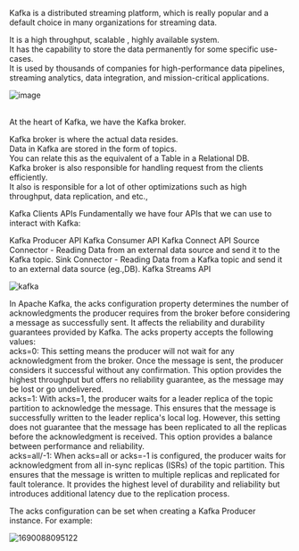 
Kafka is a distributed streaming platform, which is really popular and a default choice in many organizations for streaming data.

It is a high throughput, scalable , highly available system. <br/>
It has the capability to store the data permanently for some specific use-cases. <br/>
It is used by thousands of companies for high-performance data pipelines, streaming analytics, data integration, and mission-critical applications. <br/>

![image](https://user-images.githubusercontent.com/46884233/209466485-aca11394-69c1-4897-b31b-87cc5168a440.png)

<br/>
At the heart of Kafka, we have the Kafka broker.

Kafka broker is where the actual data resides. <br/>
Data in Kafka are stored in the form of topics. <br/>
You can relate this as the equivalent of a Table in a Relational DB. <br/>
Kafka broker is also responsible for handling request from the clients efficiently.  <br/>
It also is responsible for a lot of other optimizations such as high throughput, data replication, and etc.,  <br/>

Kafka Clients APIs
Fundamentally we have four APIs that we can use to interact with Kafka:

Kafka Producer API
Kafka Consumer API
Kafka Connect API
Source Connector - Reading Data from an external data source and send it to the Kafka topic.
Sink Connector - Reading Data from a Kafka topic and send it to an external data source (eg.,DB).
Kafka Streams API

![kafka](https://user-images.githubusercontent.com/46884233/209466738-5adfd16f-cc59-4eb0-84b2-6f3756824bcd.png)

In Apache Kafka, the acks configuration property determines the number of acknowledgments the producer requires from the broker before considering a message as successfully sent. It affects the reliability and durability guarantees provided by Kafka. The acks property accepts the following values:
<br/>
acks=0: This setting means the producer will not wait for any acknowledgment from the broker. Once the message is sent, the producer considers it successful without any confirmation. This option provides the highest throughput but offers no reliability guarantee, as the message may be lost or go undelivered.
<br/>
acks=1: With acks=1, the producer waits for a leader replica of the topic partition to acknowledge the message. This ensures that the message is successfully written to the leader replica's local log. However, this setting does not guarantee that the message has been replicated to all the replicas before the acknowledgment is received. This option provides a balance between performance and reliability.
<br/>
acks=all/-1: When acks=all or acks=-1 is configured, the producer waits for acknowledgment from all in-sync replicas (ISRs) of the topic partition. This ensures that the message is written to multiple replicas and replicated for fault tolerance. It provides the highest level of durability and reliability but introduces additional latency due to the replication process.

The acks configuration can be set when creating a Kafka Producer instance. For example:
<br/>

![1690088095122](https://github.com/ShrikarMukesh/kafka-examples/assets/46884233/fbaf1a7f-51f9-453a-b296-bbe72ed0d10b)

